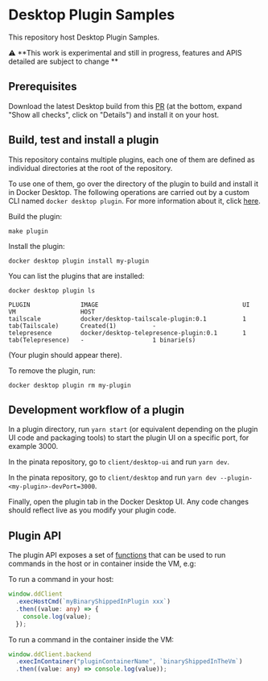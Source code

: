 # Desktop Plugin Samples

This repository host Desktop Plugin Samples.

:warning: **This work is experimental and still in progress, features and APIS detailed are subject to change **

## Prerequisites

Download the latest Desktop build from this [PR](https://github.com/docker/pinata/pull/16496) (at the bottom, expand "Show all checks", click on "Details") and install it on your host.

## Build, test and install a plugin

This repository contains multiple plugins, each one of them are defined as individual directories at the root of the repository.

To use one of them, go over the directory of the plugin to build and install it in Docker Desktop. The following operations are carried out by a custom CLI named `docker desktop plugin`. For more information about it, click [here](https://github.com/docker/pinata/tree/desktop-plugins/desktop-plugin).

Build the plugin:

```cli
make plugin
```

Install the plugin:

```cli
docker desktop plugin install my-plugin
```

You can list the plugins that are installed:

```cli
docker desktop plugin ls

PLUGIN              IMAGE                                        UI                    VM                  HOST
tailscale           docker/desktop-tailscale-plugin:0.1          1 tab(Tailscale)      Created(1)          -
telepresence        docker/desktop-telepresence-plugin:0.1       1 tab(Telepresence)   -                   1 binarie(s)
```

(Your plugin should appear there).

To remove the plugin, run:

```cli
docker desktop plugin rm my-plugin
```

## Development workflow of a plugin

In a plugin directory, run `yarn start` (or equivalent depending on the plugin UI code and packaging tools) to start the plugin UI on a specific port, for example 3000.

In the pinata repository, go to `client/desktop-ui` and run `yarn dev`.

In the pinata repository, go to `client/desktop` and run `yarn dev --plugin-<my-plugin>-devPort=3000`.

Finally, open the plugin tab in the Docker Desktop UI. Any code changes should reflect live as you modify your plugin code.

## Plugin API

The plugin API exposes a set of [functions](https://github.com/docker/pinata/blob/desktop-plugins/client/plugin-preload/src/index.ts#L8-L19) that can be used to run commands in the host or in container inside the VM, e.g:

To run a command in your host:

```typescript
window.ddClient
  .execHostCmd(`myBinaryShippedInPlugin xxx`)
  .then((value: any) => {
    console.log(value);
  });
```

To run a command in the container inside the VM:

```typescript
window.ddClient.backend
  .execInContainer("pluginContainerName", `binaryShippedInTheVm`)
  .then((value: any) => console.log(value));
```
